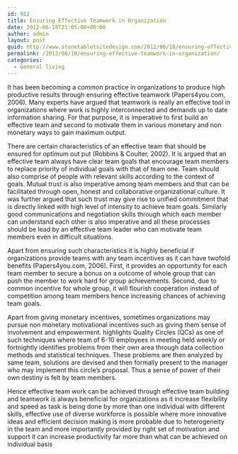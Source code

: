 ```yaml
---
id: 912
title: Ensuring Effective Teamwork in Organization
date: 2012-06-18T21:05:00+00:00
author: admin
layout: post
guid: http://www.stonetabletsitedesign.com/2012/06/18/ensuring-effective-teamwork-in-organization/
permalink: /2012/06/18/ensuring-effective-teamwork-in-organization/
categories:
  - General living
---
```

It has been becoming a common practice in organizations to produce high productive results through ensuring effective teamwork (Papers4you.com, 2006). Many experts have argued that teamwork is really an effective tool in organizations where work is highly interconnected and demands up to date information sharing. For that purpose, it is imperative to first build an effective team and second to motivate them in various monetary and non monetary ways to gain maximum output.

There are certain characteristics of an effective team that should be ensured for optimum out put (Robbins & Coulter, 2002). It is argued that an effective team always have clear team goals that encourage team members to replace priority of individual goals with that of team one. Team should also comprise of people with relevant skills according to the context of goals. Mutual trust is also imperative among team members and that can be facilitated through open, honest and collaborative organizational culture. It was further argued that such trust may give rise to unified commitment that is directly linked with high level of intensity to achieve team goals. Similarly good communications and negotiation skills through which each member can understand each other is also imperative and all these processes should be lead by an effective team leader who can motivate team members even in difficult situations.

Apart from ensuring such characteristics it is highly beneficial if organizations provide teams with any team incentives as it can have twofold benefits (Papers4you.com, 2006). First, it provides an opportunity for each team member to secure a bonus on a outcome of whole group that can push the member to work hard for group achievements. Second, due to common incentive for whole group, it will flourish cooperation instead of competition among team members hence increasing chances of achieving team goals.

Apart from giving monetary incentives, sometimes organizations may pursue non monetary motivational incentives such as giving them sense of involvement and empowerment. highlights Quality Circles (QCs) as one of such techniques where team of 6-10 employees in meeting held weekly or fortnightly identifies problems from their own area through data collection methods and statistical techniques. These problems are then analyzed by same team, solutions are devised and then formally present to the manager who may implement this circle’s proposal. Thus a sense of power of their own destiny is felt by team members.

Hence effective team work can be achieved through effective team building and teamwork is always beneficial for organizations as it increase flexibility and speed as task is being done by more than one individual with different skills, effective use of diverse workforce is possible where more innovative ideas and efficient decision making is more probable due to heterogeneity in the team and more importantly provided by right set of motivation and support it can increase productivity far more than what can be achieved on individual basis